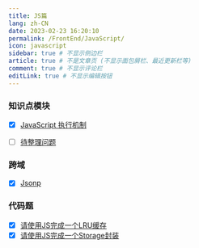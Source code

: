 ```yaml
---
title: JS篇
lang: zh-CN
date: 2023-02-23 16:20:10
permalink: /FrontEnd/JavaScript/
icon: javascript
sidebar: true # 不显示侧边栏
article: true # 不是文章页 (不显示面包屑栏、最近更新栏等)
comment: true # 不显示评论栏
editLink: true # 不显示编辑按钮
---
```


### 知识点模块
- [x] [JavaScript 执行机制](/FrontEnd/JavaScript/EventLoop/)
- [ ] [待整理问题](/FrontEnd/JavaScript/Question/)


### 跨域
- [x] [Jsonp](/FrontEnd/JavaScript/Jsonp/)


### 代码题
- [x] [请使用JS完成一个LRU缓存](/FrontEnd/JavaScript/LRU/)
- [x] [请使用JS完成一个Storage封装](/FrontEnd/JavaScript/Storage/)